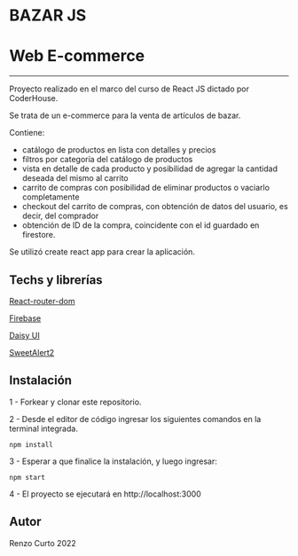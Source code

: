 # BAZAR JS
# Web E-commerce

***

Proyecto realizado en el marco del curso de React JS dictado por CoderHouse.

Se trata de un e-commerce para la venta de artículos de bazar.

Contiene:

- catálogo de productos en lista con detalles y precios
- filtros por categoría del catálogo de productos
- vista en detalle de cada producto y posibilidad de agregar la cantidad deseada del mismo al carrito
- carrito de compras con posibilidad de eliminar productos o vaciarlo completamente
- checkout del carrito de compras, con obtención de datos del usuario, es decir, del comprador
- obtención de ID de la compra, coincidente con el id guardado en firestore.

Se utilizó create react app para crear la aplicación.

## Techs y librerías

[React-router-dom](https://reactrouter.com)

[Firebase](https://firebase.google.com)

[Daisy UI](https://daisyui.com)

[SweetAlert2](https://sweetalert2.github.io)

## Instalación

1 - Forkear y clonar este repositorio.

2 - Desde el editor de código ingresar los siguientes comandos en la terminal integrada.
```
npm install
```

3 - Esperar a que finalice la instalación, y luego ingresar:
```
npm start
```

4 - El proyecto se ejecutará en http://localhost:3000

## Autor

Renzo Curto
2022